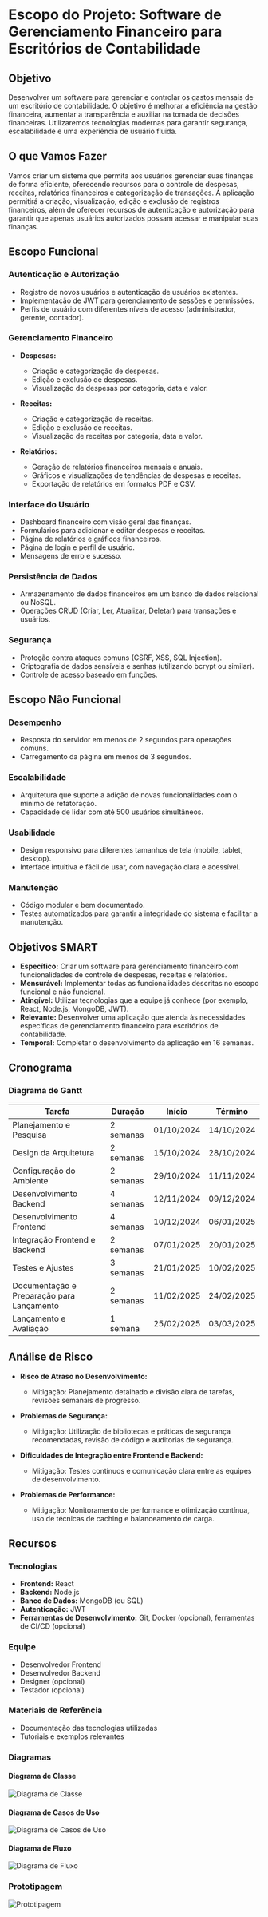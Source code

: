 # Escopo do Projeto: Software de Gerenciamento Financeiro para Escritórios de Contabilidade

## Objetivo

Desenvolver um software para gerenciar e controlar os gastos mensais de um escritório de contabilidade. O objetivo é melhorar a eficiência na gestão financeira, aumentar a transparência e auxiliar na tomada de decisões financeiras. Utilizaremos tecnologias modernas para garantir segurança, escalabilidade e uma experiência de usuário fluida.

## O que Vamos Fazer

Vamos criar um sistema que permita aos usuários gerenciar suas finanças de forma eficiente, oferecendo recursos para o controle de despesas, receitas, relatórios financeiros e categorização de transações. A aplicação permitirá a criação, visualização, edição e exclusão de registros financeiros, além de oferecer recursos de autenticação e autorização para garantir que apenas usuários autorizados possam acessar e manipular suas finanças.

## Escopo Funcional

### Autenticação e Autorização

- Registro de novos usuários e autenticação de usuários existentes.
- Implementação de JWT para gerenciamento de sessões e permissões.
- Perfis de usuário com diferentes níveis de acesso (administrador, gerente, contador).

### Gerenciamento Financeiro

- **Despesas:**
  - Criação e categorização de despesas.
  - Edição e exclusão de despesas.
  - Visualização de despesas por categoria, data e valor.
  
- **Receitas:**
  - Criação e categorização de receitas.
  - Edição e exclusão de receitas.
  - Visualização de receitas por categoria, data e valor.
  
- **Relatórios:**
  - Geração de relatórios financeiros mensais e anuais.
  - Gráficos e visualizações de tendências de despesas e receitas.
  - Exportação de relatórios em formatos PDF e CSV.

### Interface do Usuário

- Dashboard financeiro com visão geral das finanças.
- Formulários para adicionar e editar despesas e receitas.
- Página de relatórios e gráficos financeiros.
- Página de login e perfil de usuário.
- Mensagens de erro e sucesso.

### Persistência de Dados

- Armazenamento de dados financeiros em um banco de dados relacional ou NoSQL.
- Operações CRUD (Criar, Ler, Atualizar, Deletar) para transações e usuários.

### Segurança

- Proteção contra ataques comuns (CSRF, XSS, SQL Injection).
- Criptografia de dados sensíveis e senhas (utilizando bcrypt ou similar).
- Controle de acesso baseado em funções.

## Escopo Não Funcional

### Desempenho

- Resposta do servidor em menos de 2 segundos para operações comuns.
- Carregamento da página em menos de 3 segundos.

### Escalabilidade

- Arquitetura que suporte a adição de novas funcionalidades com o mínimo de refatoração.
- Capacidade de lidar com até 500 usuários simultâneos.

### Usabilidade

- Design responsivo para diferentes tamanhos de tela (mobile, tablet, desktop).
- Interface intuitiva e fácil de usar, com navegação clara e acessível.

### Manutenção

- Código modular e bem documentado.
- Testes automatizados para garantir a integridade do sistema e facilitar a manutenção.

## Objetivos SMART

- **Específico:** Criar um software para gerenciamento financeiro com funcionalidades de controle de despesas, receitas e relatórios.
- **Mensurável:** Implementar todas as funcionalidades descritas no escopo funcional e não funcional.
- **Atingível:** Utilizar tecnologias que a equipe já conhece (por exemplo, React, Node.js, MongoDB, JWT).
- **Relevante:** Desenvolver uma aplicação que atenda às necessidades específicas de gerenciamento financeiro para escritórios de contabilidade.
- **Temporal:** Completar o desenvolvimento da aplicação em 16 semanas.

## Cronograma

### Diagrama de Gantt

| Tarefa                                          | Duração  | Início       | Término      |
|-------------------------------------------------|----------|--------------|--------------|
| Planejamento e Pesquisa                         | 2 semanas | 01/10/2024   | 14/10/2024   |
| Design da Arquitetura                           | 2 semanas | 15/10/2024   | 28/10/2024   |
| Configuração do Ambiente                        | 2 semanas | 29/10/2024   | 11/11/2024   |
| Desenvolvimento Backend                         | 4 semanas | 12/11/2024   | 09/12/2024   |
| Desenvolvimento Frontend                        | 4 semanas | 10/12/2024   | 06/01/2025   |
| Integração Frontend e Backend                   | 2 semanas | 07/01/2025   | 20/01/2025   |
| Testes e Ajustes                                | 3 semanas | 21/01/2025   | 10/02/2025   |
| Documentação e Preparação para Lançamento       | 2 semanas | 11/02/2025   | 24/02/2025   |
| Lançamento e Avaliação                          | 1 semana  | 25/02/2025   | 03/03/2025   |

## Análise de Risco

- **Risco de Atraso no Desenvolvimento:**
  - Mitigação: Planejamento detalhado e divisão clara de tarefas, revisões semanais de progresso.

- **Problemas de Segurança:**
  - Mitigação: Utilização de bibliotecas e práticas de segurança recomendadas, revisão de código e auditorias de segurança.

- **Dificuldades de Integração entre Frontend e Backend:**
  - Mitigação: Testes contínuos e comunicação clara entre as equipes de desenvolvimento.

- **Problemas de Performance:**
  - Mitigação: Monitoramento de performance e otimização contínua, uso de técnicas de caching e balanceamento de carga.

## Recursos

### Tecnologias

- **Frontend:** React
- **Backend:** Node.js
- **Banco de Dados:** MongoDB (ou SQL)
- **Autenticação:** JWT
- **Ferramentas de Desenvolvimento:** Git, Docker (opcional), ferramentas de CI/CD (opcional)

### Equipe

- Desenvolvedor Frontend
- Desenvolvedor Backend
- Designer (opcional)
- Testador (opcional)

### Materiais de Referência

- Documentação das tecnologias utilizadas
- Tutoriais e exemplos relevantes

### Diagramas

#### Diagrama de Classe
![Diagrama de Classe](img/DIAGRAMA%20CLASSE.png)

#### Diagrama de Casos de Uso
![Diagrama de Casos de Uso](img/DIAGRAMA%20DE%20USO.png)

#### Diagrama de Fluxo
![Diagrama de Fluxo](img/DIAGRAMA%20FLUXO.png)

### Prototipagem
![Prototipagem](img/PROTOTIPAGEM.png)
